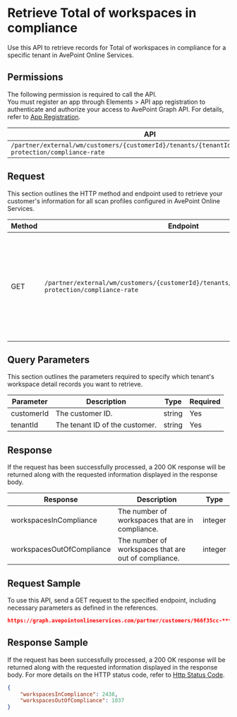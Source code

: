 # Retrieve Total of workspaces in compliance

Use this API to retrieve records for Total of workspaces in compliance for a specific tenant in AvePoint Online Services.  

## Permissions  

The following permission is required to call the API.  
You must register an app through Elements > API app registration to authenticate and authorize your access to AvePoint Graph API. For details, refer to [App Registration](https://cdn.avepoint.com/assets/apelements-webhelp/avepoint-elements-for-partners/index.htm#!Documents/appregistration.htm).

| API | Permission |
|-----------|-----------|
| `/partner/external/wm/customers/{customerId}/tenants/{tenantId}/overview/data-protection/compliance-rate` | partner.wm.read.all |  


## Request

This section outlines the HTTP method and endpoint used to retrieve your customer's information for all scan profiles configured in AvePoint Online Services.

| Method | Endpoint | Description |
|-----------|-----------|-----------|
|GET|`/partner/external/wm/customers/{customerId}/tenants/{tenantId}/overview/data-protection/compliance-rate`|Retrieves records for all workspcaes compliance that are match for a specific tenant in AvePoint Online Services.|

## Query Parameters

This section outlines the parameters required to specify which tenant's workspace detail records you want to retrieve.

| Parameter | Description | Type | Required |
| --- | --- | --- | --- |
| customerId | The customer ID. | string | Yes |
| tenantId | The tenant ID of the customer. | string | Yes |


## Response

If the request has been successfully processed, a 200 OK response will be returned along with the requested information displayed in the response body.

| Response | Description | Type |
| --- | --- | --- |
| workspacesInCompliance | The number of workspaces that are in compliance. | integer |
| workspacesOutOfCompliance | The number of workspaces that are out of compliance. | integer |


## Request Sample

To use this API, send a GET request to the specified endpoint, including necessary parameters as defined in the references.

```json
https://graph.avepointonlineservices.com/partner/customers/966f35cc-****-4070-819c-25cd****2a07/tenants/0c7715b3-****-4c4c-a8a0-f363****acec/overview/data-protection/compliance-rate
```

## Response Sample

If the request has been successfully processed, a 200 OK response will be returned along with the requested information displayed in the response body. For more details on the HTTP status code, refer to [Http Status Code](https://learn.avepoint.com/docs/Use-AvePoint-Graph-API.html#http-status-code).

```json 
{
    "workspacesInCompliance": 2438,
    "workspacesOutOfCompliance": 1037
}